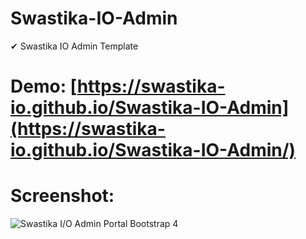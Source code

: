 # Swastika-IO-Admin
✔ Swastika IO Admin Template

# Demo:  [https://swastika-io.github.io/Swastika-IO-Admin](https://swastika-io.github.io/Swastika-IO-Admin/)  
# Screenshot:  
![Swastika I/O Admin Portal Bootstrap 4](https://swastika-io.github.io/Swastika-IO-Admin/img/screen.png "Swastika I/O Admin Portal Bootstrap 4")
